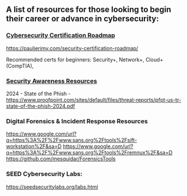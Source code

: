 ## A list of resources for those looking to begin their career or advance in cybersecurity:


### <ins> Cybersecurity Certification Roadmap</ins>

https://pauljerimy.com/security-certification-roadmap/

Recommended certs for beginners:  Security+, Network+, Cloud+ (CompTIA), 

### <ins>Security Awareness Resources</ins>
2024 - State of the Phish - https://www.proofpoint.com/sites/default/files/threat-reports/pfpt-us-tr-state-of-the-phish-2024.pdf

### Digital Forensics & Incident Response Resources
https://www.google.com/url?q=https%3A%2F%2Fwww.sans.org%2Ftools%2Fsift-workstation%2F&sa=D
https://www.google.com/url?q=https%3A%2F%2Fwww.sans.org%2Ftools%2Fremnux%2F&sa=D
https://github.com/mesquidar/ForensicsTools

### SEED Cybersecurity Labs:
https://seedsecuritylabs.org/labs.html
